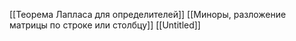 [[Теорема Лапласа для определителей]]
[[Миноры, разложение матрицы по строке или столбцу]]
[[Untitled]]



